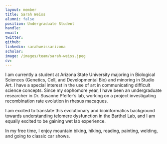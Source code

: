 ```yaml
---
layout: member
title: Sarah Weiss
alumni: false
position: Undergraduate Student
handle:
email: 
twitter:
github:
linkedin: sarahweissarizona
scholar: 
image: /images/team/sarah-weiss.jpeg
cv:
---
```


I am currently a student at Arizona State University majoring in Biological Sciences (Genetics, Cell, and Developmental Bio) and minoring in Studio Art. I have a special interest in the use of art in communicating difficult science concepts. Since my sophomore year, I have been an undergraduate researcher in Dr. Susanne Pfeifer’s lab, working on a project investigating recombination rate evolution in rhesus macaques.

I am excited to translate this evolutionary and bioinformatics background towards understanding telomere dysfunction in the Barthel Lab, and I am equally excited to be gaining wet lab experience.

In my free time, I enjoy mountain biking, hiking, reading, painting, welding, and going to classic car shows.